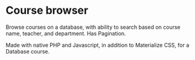 # Course browser

Browse courses on a database, with ability to search based on course name, teacher, and department. Has Pagination.


Made with native PHP and Javascript, in addition to Materialize CSS, for a Database course. 